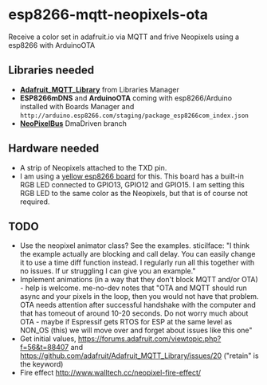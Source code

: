 # esp8266-mqtt-neopixels-ota

Receive a color set in adafruit.io via MQTT and frive Neopixels using a esp8266 with ArduinoOTA

## Libraries needed

 * [__Adafruit_MQTT_Library__](https://github.com/adafruit/Adafruit_MQTT_Library) from Libraries Manager
 * __ESP8266mDNS__ and __ArduinoOTA__ coming with esp8266/Arduino installed with Boards Manager and `http://arduino.esp8266.com/staging/package_esp8266com_index.json`
 * [__NeoPixelBus__](https://github.com/Makuna/NeoPixelBus/tree/DmaDriven) DmaDriven branch

## Hardware needed
 * A strip of Neopixels attached to the TXD pin.
 * I am using a [yellow esp8266 board](http://blog.squix.ch/2015/01/esp8266-test-board-review.html) for this. This board has a built-in RGB LED connected to GPIO13, GPIO12 and GPIO15. I am setting this RGB LED to the same color as the Neopixels, but that is of course not required.

## TODO

 * Use the neopixel animator class? See the examples. sticilface: "I think the example actually are blocking and call delay. You can easily change it to use a time diff function instead. I regularly run all this together with no issues.
If ur struggling I can give you an example."
 * Implement animations (in a way that they don't block MQTT and/or OTA) - help is welcome. me-no-dev notes that "OTA and MQTT should run async and your pixels in the loop, then you would not have that problem. OTA needs attention after successful handshake with the computer and that has tomeout of around 10-20 seconds. Do not worry much about OTA - maybe if Espressif gets RTOS for ESP at the same level as NON_OS (this) we will move over and forget about issues like this one"
 * Get initial values, https://forums.adafruit.com/viewtopic.php?f=56&t=88407 and https://github.com/adafruit/Adafruit_MQTT_Library/issues/20 ("retain" is the keyword)
 * Fire effect http://www.walltech.cc/neopixel-fire-effect/
